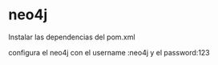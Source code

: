 # neo4j

Instalar las dependencias del pom.xml 

configura el neo4j con el username :neo4j y el password:123
